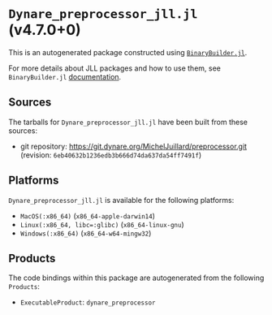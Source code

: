 # `Dynare_preprocessor_jll.jl` (v4.7.0+0)

This is an autogenerated package constructed using [`BinaryBuilder.jl`](https://github.com/JuliaPackaging/BinaryBuilder.jl).

For more details about JLL packages and how to use them, see `BinaryBuilder.jl` [documentation](https://juliapackaging.github.io/BinaryBuilder.jl/dev/jll/).

## Sources

The tarballs for `Dynare_preprocessor_jll.jl` have been built from these sources:

* git repository: https://git.dynare.org/MichelJuillard/preprocessor.git (revision: `6eb40632b1236edb3b666d74da637da54ff7491f`)

## Platforms

`Dynare_preprocessor_jll.jl` is available for the following platforms:

* `MacOS(:x86_64)` (`x86_64-apple-darwin14`)
* `Linux(:x86_64, libc=:glibc)` (`x86_64-linux-gnu`)
* `Windows(:x86_64)` (`x86_64-w64-mingw32`)

## Products

The code bindings within this package are autogenerated from the following `Products`:

* `ExecutableProduct`: `dynare_preprocessor`
